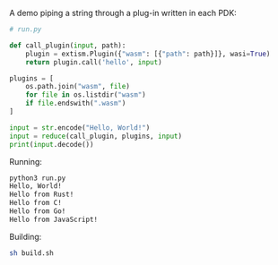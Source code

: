 A demo piping a string through a plug-in written in each PDK:

```python
# run.py

def call_plugin(input, path):
    plugin = extism.Plugin({"wasm": [{"path": path}]}, wasi=True)
    return plugin.call('hello', input)

plugins = [
    os.path.join("wasm", file)
    for file in os.listdir("wasm")
    if file.endswith(".wasm")
]

input = str.encode("Hello, World!")
input = reduce(call_plugin, plugins, input)
print(input.decode())
```

Running:

```bash
python3 run.py
Hello, World!
Hello from Rust!
Hello from C!
Hello from Go!
Hello from JavaScript!
```

Building:

```bash
sh build.sh
```
